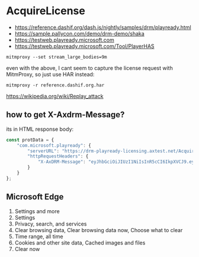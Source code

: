 # AcquireLicense

- https://reference.dashif.org/dash.js/nightly/samples/drm/playready.html
- https://sample.pallycon.com/demo/drm-demo/shaka
- https://testweb.playready.microsoft.com
- https://testweb.playready.microsoft.com/Tool/PlayerHAS

~~~
mitmproxy --set stream_large_bodies=9m
~~~

even with the above, I cant seem to capture the license request with MitmProxy,
so just use HAR instead:

~~~
mitmproxy -r reference.dashif.org.har
~~~

<https://wikipedia.org/wiki/Replay_attack>

## how to get X-Axdrm-Message?

its in HTML response body:

~~~js
const protData = {
    "com.microsoft.playready": {
        "serverURL": "https://drm-playready-licensing.axtest.net/AcquireLicense",
        "httpRequestHeaders": {
            "X-AxDRM-Message": "eyJhbGciOiJIUzI1NiIsInR5cCI6IkpXVCJ9.eyJ2ZXJz..."
        }
    }
};
~~~

## Microsoft Edge

1. Settings and more
2. Settings
3. Privacy, search, and services
4. Clear browsing data, Clear browsing data now, Choose what to clear
5. Time range, all time
6. Cookies and other site data, Cached images and files
7. Clear now
